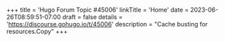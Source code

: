 +++
title = 'Hugo Forum Topic #45006'
linkTitle = 'Home'
date = 2023-06-26T08:59:51-07:00
draft = false
details = 'https://discourse.gohugo.io/t/45006'
description = "Cache busting for resources.Copy"
+++
